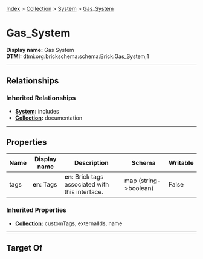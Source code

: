 [Index](../../index.md) > [Collection](../Collection.md) > [System](System.md) > [Gas_System](#)
# Gas_System

**Display name:** Gas System<br />
**DTMI:** dtmi:org:brickschema:schema:Brick:Gas_System;1

---

## Relationships

### Inherited Relationships
* **[System](System.md):** includes
* **[Collection](../Collection.md):** documentation

---

## Properties

|Name|Display name|Description|Schema|Writable|
|-|-|-|-|-|
|tags|**en**: Tags|**en**: Brick tags associated with this interface.|map (string->boolean)|False|
### Inherited Properties
* **[Collection](../Collection.md):** customTags, externalIds, name

---

## Target Of
